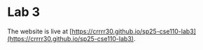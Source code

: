 # Lab 3

The website is live at [https://crrrr30.github.io/sp25-cse110-lab3](https://crrrr30.github.io/sp25-cse110-lab3).
